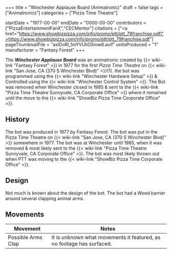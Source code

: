 +++
title = "Winchester Applause Board (Animatronic)"
draft = false
tags = ["Animatronics"]
categories = ["Pizza Time Theatre"]


startDate = "1977-00-00"
endDate = "0000-00-00"
contributors = ["PizzaEntertainmentFanX","CECMentor"]
citations = ["<a href=\"https://www.showbizpizza.com/info/promo/ptt/ptt_79franchise.pdf\">https://www.showbizpizza.com/info/promo/ptt/ptt_79franchise.pdf</a>"]
pageThumbnailFile = "axlDoRl_1mYVUIiO5mw6.avif"
unitsProduced = "1"
manufacturer = "Fantasy Forest"
+++

The ***Winchester Applause Board*** was an animatronic created by {{< wiki-link "Fantasy Forest" >}} in 1977 for the first *Pizza Time Theatre* on {{< wiki-link "San Jose, CA (370 S Winchester Blvd)" >}}(1). the bot was programmed using the {{< wiki-link "Winchester Hardware Setup" >}} &amp; Controlled using the {{< wiki-link "Winchester Control System" >}}. The Bot was removed when Winchester closed in 1985 &amp; sent to the {{< wiki-link "Pizza Time Theatre Sunnyvale, CA Corporate Office" >}} where it remained until the move to the {{< wiki-link "ShowBiz Pizza Time Corporate Office" >}}.

## History

The bot was produced in 1977 by Fantasy Forest. The bot was put in the Pizza Time Theatre on {{< wiki-link "San Jose, CA (370 S Winchester Blvd)" >}} somewhere in 1977. The bot was at Winchester until 1985, when it was removed &amp; most likely sent to the {{< wiki-link "Pizza Time Theatre Sunnyvale, CA Corporate Office" >}}. The bot was most likely thrown out when PTT was moving to the {{< wiki-link "ShowBiz Pizza Time Corporate Office" >}}.

## Design

Not much is known about the design of the bot. The bot had a Wood barrier around several clapping animal arms.

## Movements

| Movement           | Notes                                                                 |
|--------------------|-----------------------------------------------------------------------|
| Possible Arms Clap | It is unknown what movements it featured, as no footage has surfaced. |